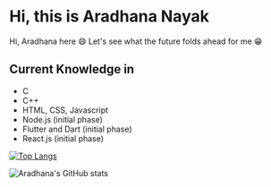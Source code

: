 # Hi, this is Aradhana Nayak

Hi, Aradhana here :smile:
Let's see what the future folds ahead for me :grin:

##  Current Knowledge in

 - C 
 - C++
 - HTML, CSS, Javascript
 - Node.js (initial phase)
 - Flutter and Dart (initial phase) 
 - React.js (initial phase)
 

 
 [![Top Langs](https://github-readme-stats.vercel.app/api/top-langs/?username=aradhana1807)](https://github.com/aradhana1807/github-readme-stats)

 ![Aradhana's GitHub stats](https://github-readme-stats.vercel.app/api?username=aradhana1807&show_icons=true&theme=radical)
